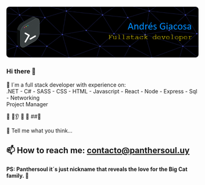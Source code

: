 ![Header](./img/header1.png)
<!--
**Panthersoul/Panthersoul** is a ✨ _special_ ✨ repository because its `README.md` (this file) appears on your GitHub profile.

Here are some ideas to get you started:

- 🔭 I’m currently working on a few personal projects.
- 🌱 Always learning 
- 👯 I’m looking to collaborate on ...
- 🤔 I’m looking for help with ...
- 💬 Ask me about what you need.
- 📫 How to reach me: ...
- 😄 Pronouns: ...
- ⚡ Fun fact: ...
-->

### Hi there 👋
🔭 I´m a full stack developer with experience on:  <br />
 .NET - C# - SASS - CSS - HTML - Javascript - React - Node - Express - Sql - Networking <br/> 
 Project Manager


🎩
👀👂
👃
💋
  ##🫵



💬 Tell me what you think...

## 📫 How to reach me: contacto@panthersoul.uy

#### PS: Panthersoul it´s just nickname that reveals the love for the Big Cat family. 🐆
